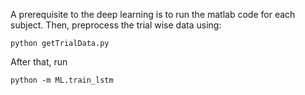 A prerequisite to the deep learning is to run the matlab code for each subject.
Then, preprocess the trial wise data using: 
```
python getTrialData.py
``` 
After that, run 
```
python -m ML.train_lstm
```
